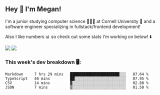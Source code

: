 ## Hey 👋 I'm Megan! 
I'm a junior studying computer science 👩🏻‍💻 at Cornell University 🐻 and a software engineer specializing in fullstack/frontend development!

Also I like numbers 📊 so check out some stats I'm working on below! ⬇️

<img src="https://github-readme-stats.vercel.app/api?username=meganyin13&show_icons=true&hide=stars&count_private=true" />

<img src="https://github-readme-stats.vercel.app/api/top-langs/?username=meganyin13&layout=compact&hide=Jupyter%20Notebook" />

### This week's dev breakdown 🖥:
<!--START_SECTION:waka-->
```text
Markdown     7 hrs 29 mins   ██████████████████████░░░   87.64 % 
TypeScript   40 mins         ██░░░░░░░░░░░░░░░░░░░░░░░   07.95 % 
CSV          14 mins         ▓░░░░░░░░░░░░░░░░░░░░░░░░   02.88 % 
JSON         7 mins          ▒░░░░░░░░░░░░░░░░░░░░░░░░   01.50 % 
```
<!--END_SECTION:waka-->